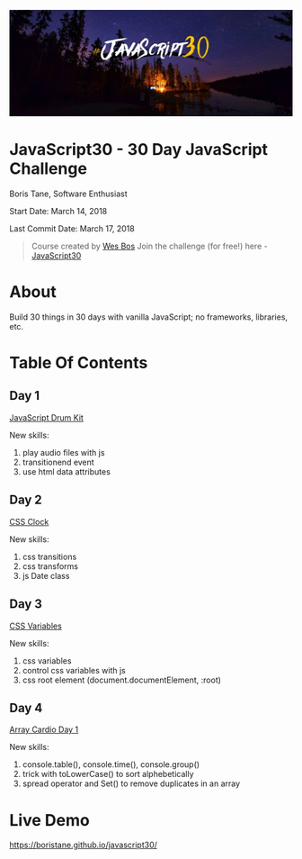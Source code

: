 ![](img/js30-banner.jpg)

# JavaScript30 - 30 Day JavaScript Challenge

Boris Tane, Software Enthusiast 

Start Date: March 14, 2018

Last Commit Date: March 17, 2018

> Course created by [Wes Bos](https://github.com/wesbos)
> Join the challenge (for free!) here - [JavaScript30](https://javascript30.com/account)

# About

Build 30 things in 30 days with vanilla JavaScript; no frameworks, libraries, etc.

# Table Of Contents

## Day 1

[JavaScript Drum Kit](views/day1.html)

New skills:
1. play audio files with js
2. transitionend event
3. use html data attributes

## Day 2

[CSS Clock](views/day2.html)

New skills:
1. css transitions
2. css transforms
3. js Date class

## Day 3

[CSS Variables](views/day3.html)

New skills:
1. css variables
2. control css variables with js
3. css root element (document.documentElement, :root)

## Day 4

[Array Cardio Day 1](views/day4.html)

New skills:
1. console.table(), console.time(), console.group()
2. trick with toLowerCase() to sort alphebetically
3. spread operator and Set() to remove duplicates in an array

# Live Demo

https://boristane.github.io/javascript30/
